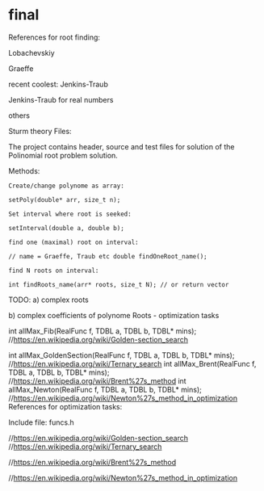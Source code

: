 # final
References for root finding:

Lobachevskiy

Graeffe

recent coolest: Jenkins-Traub

Jenkins-Traub for real numbers

others

Sturm theory
Files:

The project contains header, source and test files for solution of the Polinomial root problem solution.

Methods:

    Create/change polynome as array:

    setPoly(double* arr, size_t n);

    Set interval where root is seeked:

    setInterval(double a, double b);

    find one (maximal) root on interval:

    // name = Graeffe, Traub etc double findOneRoot_name();

    find N roots on interval:

    int findRoots_name(arr* roots, size_t N); // or return vector

TODO: a) complex roots

b) complex coefficients of polynome
Roots - optimization tasks

int allMax_Fib(RealFunc f, TDBL a, TDBL b, TDBL* mins); //https://en.wikipedia.org/wiki/Golden-section_search

int allMax_GoldenSection(RealFunc f, TDBL a, TDBL b, TDBL* mins); //https://en.wikipedia.org/wiki/Ternary_search int allMax_Brent(RealFunc f, TDBL a, TDBL b, TDBL* mins); //https://en.wikipedia.org/wiki/Brent%27s_method int allMax_Newton(RealFunc f, TDBL a, TDBL b, TDBL* mins); //https://en.wikipedia.org/wiki/Newton%27s_method_in_optimization
References for optimization tasks:

Include file: funcs.h

//https://en.wikipedia.org/wiki/Golden-section_search //https://en.wikipedia.org/wiki/Ternary_search

//https://en.wikipedia.org/wiki/Brent%27s_method

//https://en.wikipedia.org/wiki/Newton%27s_method_in_optimization
